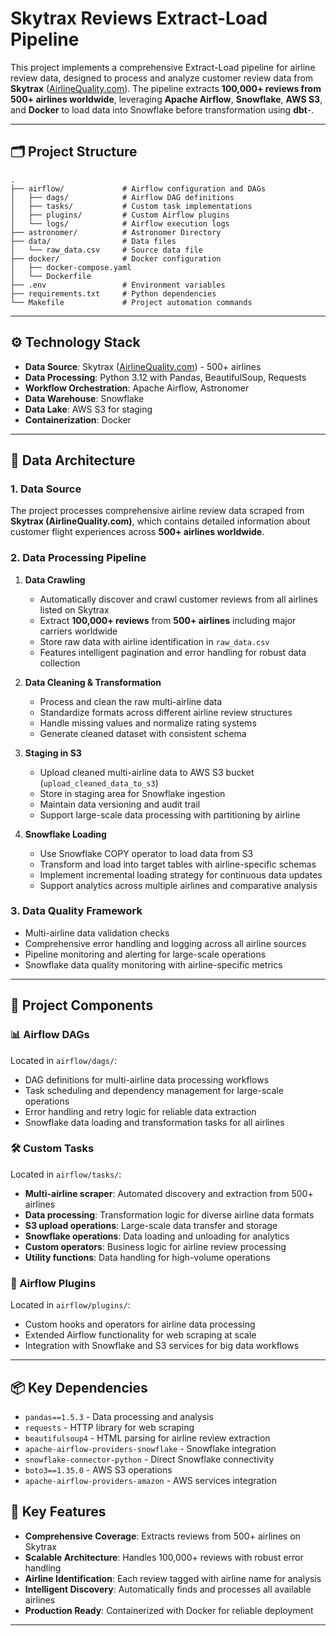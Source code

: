 # Skytrax Reviews Extract-Load Pipeline

This project implements a comprehensive Extract-Load pipeline for airline review data, designed to process and analyze customer review data from **Skytrax** ([AirlineQuality.com](https://www.airlinequality.com/)). The pipeline extracts **100,000+ reviews from 500+ airlines worldwide**, leveraging **Apache Airflow**, **Snowflake**, **AWS S3**, and **Docker** to load data into Snowflake before transformation using **dbt**-.

---

## 🗂 Project Structure

```
.
├── airflow/             # Airflow configuration and DAGs
│   ├── dags/            # Airflow DAG definitions
│   ├── tasks/           # Custom task implementations
│   ├── plugins/         # Custom Airflow plugins
│   └── logs/            # Airflow execution logs
├── astronomer/          # Astronomer Directory
├── data/                # Data files
│   └── raw_data.csv     # Source data file
├── docker/              # Docker configuration
│   ├── docker-compose.yaml
│   └── Dockerfile
├── .env                 # Environment variables
├── requirements.txt     # Python dependencies
└── Makefile             # Project automation commands
```

---

## ⚙️ Technology Stack

- **Data Source**: Skytrax ([AirlineQuality.com](https://www.airlinequality.com/)) - 500+ airlines
- **Data Processing**: Python 3.12 with Pandas, BeautifulSoup, Requests
- **Workflow Orchestration**: Apache Airflow, Astronomer
- **Data Warehouse**: Snowflake
- **Data Lake**: AWS S3 for staging
- **Containerization**: Docker

---

## 🧱 Data Architecture

### 1. Data Source
The project processes comprehensive airline review data scraped from **Skytrax (AirlineQuality.com)**, which contains detailed information about customer flight experiences across **500+ airlines worldwide**.

### 2. Data Processing Pipeline
1. **Data Crawling**
   - Automatically discover and crawl customer reviews from all airlines listed on Skytrax
   - Extract **100,000+ reviews** from **500+ airlines** including major carriers worldwide
   - Store raw data with airline identification in `raw_data.csv`
   - Features intelligent pagination and error handling for robust data collection

2. **Data Cleaning & Transformation**
   - Process and clean the raw multi-airline data
   - Standardize formats across different airline review structures
   - Handle missing values and normalize rating systems
   - Generate cleaned dataset with consistent schema

3. **Staging in S3**
   - Upload cleaned multi-airline data to AWS S3 bucket (`upload_cleaned_data_to_s3`)
   - Store in staging area for Snowflake ingestion
   - Maintain data versioning and audit trail
   - Support large-scale data processing with partitioning by airline

4. **Snowflake Loading**
   - Use Snowflake COPY operator to load data from S3
   - Transform and load into target tables with airline-specific schemas
   - Implement incremental loading strategy for continuous data updates
   - Support analytics across multiple airlines and comparative analysis

### 3. Data Quality Framework
- Multi-airline data validation checks
- Comprehensive error handling and logging across all airline sources
- Pipeline monitoring and alerting for large-scale operations
- Snowflake data quality monitoring with airline-specific metrics

---

## 🧩 Project Components

### 📊 Airflow DAGs
Located in `airflow/dags/`:
- DAG definitions for multi-airline data processing workflows
- Task scheduling and dependency management for large-scale operations
- Error handling and retry logic for reliable data extraction
- Snowflake data loading and transformation tasks for all airlines

### 🛠 Custom Tasks
Located in `airflow/tasks/`:
- **Multi-airline scraper**: Automated discovery and extraction from 500+ airlines
- **Data processing**: Transformation logic for diverse airline data formats
- **S3 upload operations**: Large-scale data transfer and storage
- **Snowflake operations**: Data loading and unloading for analytics
- **Custom operators**: Business logic for airline review processing
- **Utility functions**: Data handling for high-volume operations

### 🔌 Airflow Plugins
Located in `airflow/plugins/`:
- Custom hooks and operators for airline data processing
- Extended Airflow functionality for web scraping at scale
- Integration with Snowflake and S3 services for big data workflows

---

## 📦 Key Dependencies

- `pandas==1.5.3` - Data processing and analysis
- `requests` - HTTP library for web scraping
- `beautifulsoup4` - HTML parsing for airline review extraction
- `apache-airflow-providers-snowflake` - Snowflake integration
- `snowflake-connector-python` - Direct Snowflake connectivity
- `boto3==1.35.0` - AWS S3 operations
- `apache-airflow-providers-amazon` - AWS services integration

## 🚀 Key Features

- **Comprehensive Coverage**: Extracts reviews from 500+ airlines on Skytrax
- **Scalable Architecture**: Handles 100,000+ reviews with robust error handling
- **Airline Identification**: Each review tagged with airline name for analysis
- **Intelligent Discovery**: Automatically finds and processes all available airlines
- **Production Ready**: Containerized with Docker for reliable deployment

---
